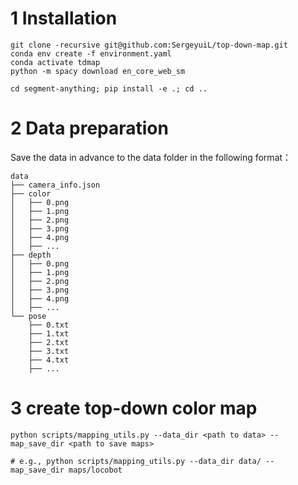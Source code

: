# 1 Installation

```shell
git clone -recursive git@github.com:SergeyuiL/top-down-map.git
conda env create -f environment.yaml
conda activate tdmap
python -m spacy download en_core_web_sm

cd segment-anything; pip install -e .; cd ..
```

# 2 Data preparation

Save the data in advance to the data folder in the following format：

```shell
data
├── camera_info.json
├── color
│   ├── 0.png
│   ├── 1.png
│   ├── 2.png
│   ├── 3.png
│   ├── 4.png
│   ├── ...
├── depth
│   ├── 0.png
│   ├── 1.png
│   ├── 2.png
│   ├── 3.png
│   ├── 4.png
│   ├── ...
└── pose
    ├── 0.txt
    ├── 1.txt
    ├── 2.txt
    ├── 3.txt
    ├── 4.txt
    ├── ...
```

# 3 create top-down color map

```shell
python scripts/mapping_utils.py --data_dir <path to data> --map_save_dir <path to save maps>

# e.g., python scripts/mapping_utils.py --data_dir data/ --map_save_dir maps/locobot
```

